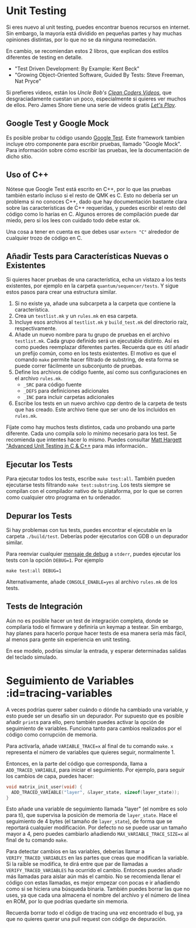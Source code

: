 # Unit Testing

Si eres nuevo al unit testing, puedes encontrar buenos recursos en internet. Sin embargo, la mayoría está dividido en pequeñas partes y hay muchas opiniones distintas, por lo que no se da ninguna reomedación.

En cambio, se recomiendan estos 2 libros, que explican dos estilos diferentes de testing en detalle.

* "Test Driven Development: By Example: Kent Beck"
* "Growing Object-Oriented Software, Guided By Tests: Steve Freeman, Nat Pryce"

Si prefieres videos, están los _Uncle Bob's [Clean Coders Videos](https://cleancoders.com/)_, que desgraciadamente cuestan un poco, especialmente si quieres ver muchos de ellos. Pero James Shore tiene una serie de videos gratis _[Let's Play](https://www.jamesshore.com/Blog/Lets-Play)_.

## Google Test y Google Mock

Es posible probar tu código usando [Google Test](https://github.com/google/googletest). Este framework tambien incluye otro componente para escribir pruebas, llamado "Google Mock". Para información sobre cómo escribir las pruebas, lee la documentación de dicho sitio.

## Uso of C++

Nótese que Google Test está escrito en C++, por lo que las pruebas también estarlo incluso si el resto de QMK es C. Esto no debería ser un problema si no conoces C++, dado que hay documentación bastante clara sobre las características de C++ requeridas, y puedes escribir el resto del código como lo harías en C. Algunos errores de compilación puede dar miedo, pero si los lees con cuidado todo debe estar ok.

Una cosa a tener en cuenta es que debes usar `extern "C"` alrededor de cualquier trozo de código en C.

## Añadir Tests para Características Nuevas o Existentes

Si quieres hacer pruebas de una característica, echa un vistazo a los tests existentes, por ejemplo en la carpeta `quantum/sequencer/tests`. Y sigue estos pasos para crear una estructura similar.

1. Si no existe ya, añade una subcarpeta a la carpeta que contiene la característica.
2. Crea un `testlist.mk` y un `rules.mk` en esa carpeta.
3. Incluye esos archivos al `testlist.mk` y `build_test.mk` del directorio raíz, respectivamente.
4. Añade un nuevo nombre para tu grupo de pruebas en el archivo `testlist.mk`. Cada grupo definido será un ejecutable distinto. Así es como puedes reemplazar diferentes partes. Recuerda que es útil añadir un prefijo común, como en los tests existentes. El motivo es que el comando `make` permite hacer filtrado de substring, de esta forma se puede correr fácilmente un subconjunto de pruebas.
5. Define los archivos de código fuente, así como sus configuraciones en el archivo `rules.mk`.
   * `_SRC` para código fuente
   * `_DEFS` para definiciones adicionales
   * `_INC` para incluir carpetas adicionales
6. Escribe los tests en un nuevo archivo cpp dentro de la carpeta de tests que has creado. Este archivo tiene que ser uno de los incluidos en `rules.mk`.

Fíjate como hay muchos tests distintos, cada uno probando una parte diferente. Cada uno compila solo lo mínimo necesario para los test. Se recomienda que intentes hacer lo mismo. Puedes consultar [Matt Hargett "Advanced Unit Testing in C & C++](https://www.youtube.com/watch?v=Wmy6g-aVgZI) para más información..

## Ejecutar los Tests

Para ejecutar todos los tests, escribe `make test:all`. También pueden ejecutarse tests filtrando `make test:substring`. Los tests siempre se compilan con el compilador nativo de tu plataforma, por lo que se corren como cualquier otro programa en tu ordenador.

## Depurar los Tests

Si hay problemas con tus tests, puedes encontrar el ejecutable en la carpeta `./build/test`. Deberías poder ejecutarlos con GDB o un depurador similar.

Para reenviar cualquier [mensaje de debug](unit_testing.md#debug-api) a `stderr`, puedes ejecutar los tests con la opción `DEBUG=1`. Por ejemplo

```
make test:all DEBUG=1
```

Alternativamente, añade `CONSOLE_ENABLE=yes` al archivo `rules.mk` de los tests.

## Tests de Integración

Aún no es posible hacer un test de integración completa, donde se compilaría todo el firmware y definiría un keymap a testear. Sin embargo, hay planes para hacerlo porque hacer tests de esa manera sería más fácil, al menos para gente sin experiencia en unit testing.

En ese modelo, podrías simular la entrada, y esperar determinadas salidas del teclado simulado.

# Seguimiento de Variables :id=tracing-variables

A veces podrías querer saber cuándo o dónde ha cambiado una variable, y esto puede ser un desafio sin un depurador. Por supuesto que es posible añadir `print`s para ello, pero también puedes activar la opción de seguimiento de variables. Funciona tanto para cambios realizados por el código como corrupción de memoria.

Para activarla, añade `VARIABLE_TRACE=x` al final de tu comando `make`. `x` representa el número de variables que quieres seguir, normalmente 1.

Entonces, en la parte del código que corresponda, llama a `ADD_TRACED_VARIABLE`, para iniciar el seguimiento. Por ejemplo, para seguir los cambios de capa, puedes hacer:
```c
void matrix_init_user(void) {
  ADD_TRACED_VARIABLE("layer", &layer_state, sizeof(layer_state));
}
```

Esto añade una variable de seguimiento llamada "layer" (el nombre es solo para tí), que supervisa la posición de memoria de `layer_state`. Hace el seguimiento de 4 bytes (el tamaño de `layer_state`), de forma que se reportará cualquier modificación. Por defecto no se puede usar un tamaño mayor a 4, pero puedes cambiarlo añadiendo `MAX_VARIABLE_TRACE_SIZE=x` al final de tu comando `make`.

Para detectar cambios en las variables, deberias llamar a `VERIFY_TRACED_VARIABLES` en las partes que creas que modifican la variable. Si la raible se modifica, te dirá entre que par de llamadas a `VERIFY_TRACED_VARIABLES` ha ocurrido el cambio. Entonces puedes añadir más llamadas para aislar aún más el cambio. No se recomienda llenar el código con estas llamadas, es mejor empezar con pocas e ir añadiendo como si se hiciera una búsqueda binaria. También puedes borrar las que no uses, ya que cada una almacena el nombre del archivo y el número de línea en ROM, por lo que podrías quedarte sin memoria.

Recuerda borrar todo el código de tracing una vez encontrado el bug, ya que no quieres querar una pull request con código de depuración.